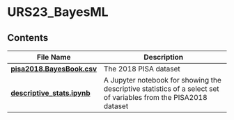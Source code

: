 # URS23_BayesML

## Contents
| File Name                                  | Description                  |
| ------------------------------------------ | ---------------------------- |
| **[pisa2018.BayesBook.csv]**               | The 2018 PISA dataset        |
| **[descriptive_stats.ipynb]**              | A Jupyter notebook for showing the descriptive statistics of a select set of variables from the PISA2018 dataset|

[pisa2018.BayesBook.csv]: https://github.com/mhuang233/URS23_BayesML/blob/main/pisa2018.BayesBook.csv
[descriptive_stats.ipynb]: https://github.com/mhuang233/URS23_BayesML/blob/main/descriptive_stats.ipynb

